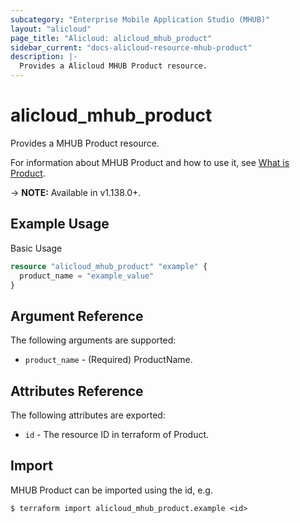 ```yaml
---
subcategory: "Enterprise Mobile Application Studio (MHUB)"
layout: "alicloud"
page_title: "Alicloud: alicloud_mhub_product"
sidebar_current: "docs-alicloud-resource-mhub-product"
description: |-
  Provides a Alicloud MHUB Product resource.
---
```


# alicloud\_mhub\_product

Provides a MHUB Product resource.

For information about MHUB Product and how to use it, see [What is Product](https://help.aliyun.com/product/65109.html).

-> **NOTE:** Available in v1.138.0+.

## Example Usage

Basic Usage

```terraform
resource "alicloud_mhub_product" "example" {
  product_name = "example_value"
}

```

## Argument Reference

The following arguments are supported:

* `product_name` - (Required) ProductName.

## Attributes Reference

The following attributes are exported:

* `id` - The resource ID in terraform of Product.

## Import

MHUB Product can be imported using the id, e.g.

```
$ terraform import alicloud_mhub_product.example <id>
```
